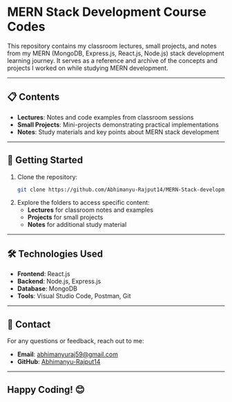 # MERN Stack Development Course Codes  

This repository contains my classroom lectures, small projects, and notes from my MERN (MongoDB, Express.js, React.js, Node.js) stack development learning journey. It serves as a reference and archive of the concepts and projects I worked on while studying MERN development.  

---

## 📋 Contents
- **Lectures**: Notes and code examples from classroom sessions  
- **Small Projects**: Mini-projects demonstrating practical implementations  
- **Notes**: Study materials and key points about MERN stack development  

---

## 🚀 Getting Started
1. Clone the repository:  
   ```bash
   git clone https://github.com/Abhimanyu-Rajput14/MERN-Stack-development.git
   ```
2. Explore the folders to access specific content:  
   - **Lectures** for classroom notes and examples  
   - **Projects** for small projects  
   - **Notes** for additional study material  

---

## 🛠 Technologies Used
- **Frontend**: React.js  
- **Backend**: Node.js, Express.js  
- **Database**: MongoDB  
- **Tools**: Visual Studio Code, Postman, Git  

---

## 🤝 Contact
For any questions or feedback, reach out to me:  
- **Email**: [abhimanyuraj59@gmail.com](mailto:abhimanyuraj59@gmail.com)  
- **GitHub**: [Abhimanyu-Rajput14](https://github.com/Abhimanyu-Rajput14)

---
Happy Coding! 😊
---